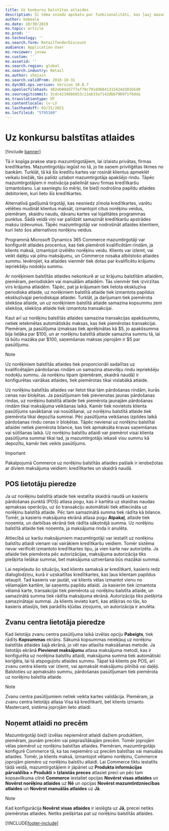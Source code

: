 ```yaml
---
title: Uz konkursu balstītas atlaides
description: Šī tēma sniedz apskatu par funkcionalitāti, kas ļauj mazumtirgotājiem konfigurēt atlaides noteiktiem norēķinu veidiem.
author: bebeale
ms.date: 10/30/2019
ms.topic: article
ms.prod: ''
ms.technology: ''
ms.search.form: RetailTenderDiscount
audience: Application User
ms.reviewer: josaw
ms.custom: ''
ms.assetid: ''
ms.search.region: global
ms.search.industry: Retail
ms.author: shajain
ms.search.validFrom: 2018-10-31
ms.dyn365.ops.version: Version 10.0.7
ms.openlocfilehash: 482eb8da5777af79c791dd6841315424d101b5d0
ms.sourcegitcommit: 3cdc42346bb653c13ab33a7142dbb7969f1f6dda
ms.translationtype: HT
ms.contentlocale: lv-LV
ms.lasthandoff: 03/31/2021
ms.locfileid: "5795169"
---
```

# <a name="tender-based-discounts"></a>Uz konkursu balstītas atlaides

[!include [banner](includes/banner.md)]


Tā ir kopīga prakse starp mazumtirgotājiem, lai izlaistu privātas, firmas kredītkartes. Mazumtirgotāju iegūst no tā, jo tie saņem priviliģētas likmes no bankām. Turklāt, tā kā šīs kredītu kartes var rosināt klientus apmeklēt veikalu biežāk, tās palīdz uzlabot mazumtirgotāja apakšējo rindu. Tāpēc mazumtirgotājiem ir motivācija palielināt savu firmas kredītkaršu izmantošanu. Lai sasniegtu šo mērķi, tie bieži nodrošina papildu atlaides debitoriem, kuri lieto šīs kredītkartes.

Alternatīvā gadījumā tirgotāji, kas nesniedz zīmola kredītkartes, varētu vēlēties mudināt klientus maksāt, izmantojot citus norēķinu veidus, piemēram, skaidru naudu, dāvanu kartes vai lojalitātes programmas punktus. Šādā veidā viņi var palīdzēt samazināt kredītkaršu apstrādes maksu izdevumus. Tāpēc mazumtirgotāji var nodrošināt atlaides klientiem, kuri lieto šos alternatīvos norēķinu veidus.

Programmā Microsoft Dynamics 365 Commerce mazumtirgotāji var konfigurēt atlaides procentus, kas tiek piemēroti kvalificētām rindām, ja klients maksā, izmantojot izvēlēto norēķinu veidu. Klients var izlemt, vai veikt daļēju vai pilnu maksājumu, un Commerce nosaka atbilstošo atlaides summu. Ievērojiet, ka atlaides vienmēr tiek dotas par kvalificētu krājumu iepriekšēju nodokļu summu.

Ar norēķiniem balstītās atlaides nekonkurē ar uz krājumu balstītām atlaidēm, piemēram, periodiskām vai manuālām atlaidēm. Tās vienmēr tiek izvirzītas virs krājuma atlaidēm. Tāpēc, pat ja krājumam tiek lietota ekskluzīva periodiska atlaide, uz norēķiniem balstītā atlaide tiek izmantota papildus ekskluzīvajai periodiskajai atlaidei. Turklāt, ja darījumam tiek piemērota sliekšņa atlaide, un uz norēķiniem balstītā atlaide samazina kopsummu zem sliekšņa, sliekšņa atlaide tiek izmantota transakcijai.

Kaut arī uz norēķinu balstītās atlaides samazina transakcijas apakšsummu, netiek ietekmētas automātiskās maksas, kas tiek piemērotas transakcijai. Piemēram, ja pasūtījuma izmaksas tiek aprēķinātas kā $5, jo apakšsumma bija lielāka par $100, un ar norēķinu balstītā atlaide samazina summu tā, lai tā būtu mazāka par $100, saņemšanas maksas joprojām ir $5 par pasūtījumu.


> [!NOTE]
> Uz norēķiniem balstītās atlaides tiek proporcionāli sadalītas uz kvalificētajām pārdošanas rindām un samazina atsevišķu rindu iepriekšēju nodokļu summu. Ja norēķinu tipam (piemēram, skaidrā naudā) ir konfigurētas vairākas atlaides, tiek piemērotas tikai vislabākā atlaide.

Uz norēķinu balstītās atlaides var lietot tikai tām pārdošanas rindām, kurās cenas nav bloķētas. Ja pasūtījumam tiek pievienotas jaunas pārdošanas rindas, uz norēķinu balstītā atlaide tiek piemērota jaunajām pārdošanas rindām tikai maksājuma veikšanas laikā. Kamēr tiek novietots klienta pasūtījums savākšanai vai nosūtīšanai, uz norēķinu balstītā atlaide tiek piemērota tikai depozīta summai. Pēc pasūtījuma veikšanas izpildes laikā pārdošanas rindu cenas ir bloķētas. Tāpēc nevienai uz norēķinu balstītai atlaidei netiek piemērota bilance, kas tiek apmaksāta kravas saņemšanas vai sūtīšanas laikā. Uz norēķinu balstītu atlaidi var piemērot visai klienta pasūtījuma summai tikai tad, ja mazumtirgotājs iekasē visu summu kā depozītu, kamēr tiek veikts pasūtījums.

> [!IMPORTANT]
> Pakalpojumā Commerce uz norēķinu balstītās atlaides pašlaik ir ierobežotas ar diviem maksājuma veidiem: kredītkartes un skaidrā naudā.

## <a name="pos-user-experience"></a>POS lietotāju pieredze

Ja uz norēķinu balstītā atlaide tiek iestatīta skaidrā naudā un kasieris pārdošanas punktā (POS) atlasa pogu, kas ir kartēta uz skaidras naudas apmaksas operāciju, uz šo transakciju automātiski tiek attiecināta uz norēķinu balstītā atlaide. Pēc tam samazinātā summa tiek rādīta kā bilance. Tomēr, ja kasieris maksājuma ekrānā atlasa pogu **Atpakaļ**, atlaide tiek noņemta, un darbības ekrānā tiek rādīta sākotnējā summa. Uz norēķinu balstītā atlaide tiek noņemta, ja maksājuma rinda ir anulēta.

Attiecībā uz karšu maksājumiem mazumtirgotāji var iestatīt uz norēķinu balstītu atlaidi vienam vai vairākiem kredītkaršu veidiem. Tomēr sistēma nevar verificēt izmantoto kredītkartes tipu, ja vien karte nav autorizēta. Ja atlaide tiek piemērota pēc autorizācijas, maksājuma autorizācija tiks piešķirta lielākai summai, bet maksājuma uztveršana būs mazākai summai.

Lai nepieļautu šo situāciju, kad klients samaksā ar kredītkarti, kasieris redz dialoglodziņu, kurā ir uzskaitītas kredītkartes, kas ļaus klientam papildus ietaupīt. Tad kasieris var jautāt, vai klients vēlas izmantot vienu no vēlamajām kartēm, lai saņemtu papildu atlaidi. Ja kasierim tiek izmantota vēlamā karte, transakcijai tiek piemērota uz norēķinu balstīta atlaide, un samazinātā summa tiek rādīta maksājuma ekrānā. Autorizācija tiks piešķirta samazinātajai summai. Ja klients ievieto karti, kas atšķiras no tās, ko kasieris atlasījis, tiek parādīts kļūdas ziņojums, un autorizācija ir anulēta.


## <a name="call-center-user-experience"></a>Zvanu centra lietotāja pieredze

Kad lietotājs zvanu centra pasūtījuma laikā izvēlas opciju **Pabeigts**, tiek rādīts **Kopsummas** ekrāns. Sākumā kopsummas neiekļauj uz norēķinu balstītās atlaides šajā ekrānā, jo vēl nav atlasīta maksāšanas metode. Ja lietotājs ekrānā **Pievienot maksājumu** atlasa maksājuma metodi, kas ir konfigurēta uz norēķina balstītu atlaidi, maksājuma summa tiek automātiski koriģēta, lai tā atspoguļotu atlaides summu. Tāpat kā klients pie POS, arī zvanu centra klients var izlemt, vai apmaksāt maksājumu pilnībā vai daļēji. Balstoties uz apmaksāto summu, pārdošanas pasūtījumam tiek piemērota uz norēķinu balstīta atlaide.

> [!NOTE]
> Zvanu centra pasūtījumiem netiek veikta kartes validācija. Piemēram, ja zvanu centra lietotājs atlasa Visa kā kredītkarti, bet klients izmanto Mastercard, sistēma joprojām lieto atlaidi.

## <a name="exclude-items-from-discounts"></a>Noņemt atlaidi no precēm

Mazumtirgotāji bieži izvēlas nepiemērot atlaidi dažiem produktiem, piemēram, jaunām precēm vai pieprasītākajām precēm. Tomēr joprojām vēlas piemērot uz norēķinu balstītas atlaides. Piemēram, mazumtirgotājs konfigurē Commerce tā, ka tas nepiemēro uz precēm balstītas vai manuālas atlaides. Tomēr, ja klients maksā, izmantojot vēlamo norēķinu, Commerce joprojām piemēro uz norēķinu balstītu atlaidi. Lai Commerce tiktu iestatīts tādā veidā, mazumtirgotājiem ir jāpāriet uz **Produkta informācijas pārvaldība > Produkti > Izlaistās preces** atlasiet preci un pēc tam kopsavilkuma cilnē **Commerce** iestatiet opcijas **Novērst visas atlaides** un **Novērst norēķinu atlaides** uz **Nē** un opcijas **Novērst mazumtirdzniecības atlaides** un **Novērst manuālās atlaides** uz **Jā**.

> [!NOTE]
> Kad konfigurācija **Novērst visas atlaides** ir ieslēgta uz **Jā**, precei netiks piemērotas atlaides. Netiks piešķirtas pat uz norēķinu balstītās atlaides.


[!INCLUDE[footer-include](../includes/footer-banner.md)]